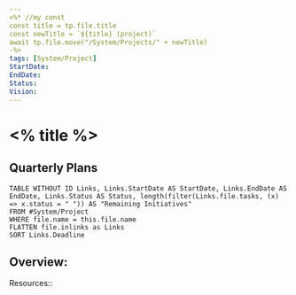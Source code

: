 ```yaml
---
<%* //my const
const title = tp.file.title
const newTitle = `${title} (project)`
await tp.file.move("/System/Projects/" + newTitle)
-%>
tags: [System/Project]
StartDate: 
EndDate: 
Status:
Vision:
---
```


# <% title %>

## Quarterly Plans
```dataview
TABLE WITHOUT ID Links, Links.StartDate AS StartDate, Links.EndDate AS EndDate, Links.Status AS Status, length(filter(Links.file.tasks, (x) => x.status = " ")) AS "Remaining Initiatives"
FROM #System/Project 
WHERE file.name = this.file.name
FLATTEN file.inlinks as Links
SORT Links.Deadline
```

## Overview:

Resources::

